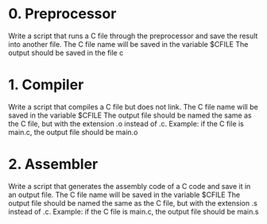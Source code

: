 # 0. Preprocessor 
Write a script that runs a C file through the preprocessor and save the result into another file.
    The C file name will be saved in the variable $CFILE
    The output should be saved in the file c

# 1. Compiler 
Write a script that compiles a C file but does not link.
    The C file name will be saved in the variable $CFILE
    The output file should be named the same as the C file, but with the extension .o instead of .c.
        Example: if the C file is main.c, the output file should be main.o

# 2. Assembler  
Write a script that generates the assembly code of a C code and save it in an output file.
    The C file name will be saved in the variable $CFILE
    The output file should be named the same as the C file, but with the extension .s instead of .c.
        Example: if the C file is main.c, the output file should be main.s


